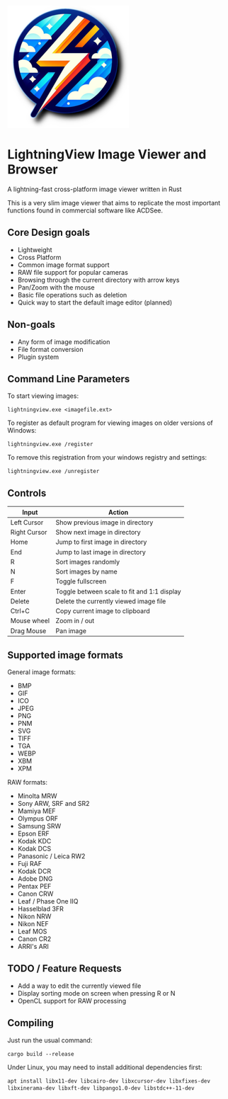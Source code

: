 ![Logo](https://raw.githubusercontent.com/dividebysandwich/LightningView/main/lightningview.png)

# LightningView Image Viewer and Browser
 A lightning-fast cross-platform image viewer written in Rust

This is a very slim image viewer that aims to replicate the most important functions found in commercial software like ACDSee.

## Core Design goals

* Lightweight
* Cross Platform
* Common image format support
* RAW file support for popular cameras
* Browsing through the current directory with arrow keys
* Pan/Zoom with the mouse
* Basic file operations such as deletion
* Quick way to start the default image editor (planned)

## Non-goals

* Any form of image modification
* File format conversion
* Plugin system

## Command Line Parameters

To start viewing images:
```
lightningview.exe <imagefile.ext>
```

To register as default program for viewing images on older versions of Windows:
```
lightningview.exe /register
```

To remove this registration from your windows registry and settings:
```
lightningview.exe /unregister
```


## Controls

| Input | Action |
| ----------- | ----------- |
| Left Cursor | Show previous image in directory |
| Right Cursor | Show next image in directory | 
| Home | Jump to first image in directory |
| End | Jump to last image in directory |
| R | Sort images randomly |
| N | Sort images by name |
| F | Toggle fullscreen |
| Enter | Toggle between scale to fit and 1:1 display |
| Delete | Delete the currently viewed image file |
| Ctrl+C | Copy current image to clipboard |
| Mouse wheel | Zoom in / out |
| Drag Mouse | Pan image|

## Supported image formats

General image formats:

* BMP
* GIF
* ICO
* JPEG
* PNG
* PNM
* SVG
* TIFF
* TGA
* WEBP
* XBM
* XPM

RAW formats:

* Minolta MRW
* Sony ARW, SRF and SR2
* Mamiya MEF
* Olympus ORF
* Samsung SRW
* Epson ERF
* Kodak KDC
* Kodak DCS
* Panasonic / Leica RW2
* Fuji RAF
* Kodak DCR
* Adobe DNG
* Pentax PEF
* Canon CRW
* Leaf / Phase One IIQ
* Hasselblad 3FR
* Nikon NRW
* Nikon NEF
* Leaf MOS
* Canon CR2
* ARRI's ARI

## TODO / Feature Requests

* Add a way to edit the currently viewed file
* Display sorting mode on screen when pressing R or N
* OpenCL support for RAW processing

## Compiling

Just run the usual command:

```
cargo build --release
```

Under Linux, you may need to install additional dependencies first:

```
apt install libx11-dev libcairo-dev libxcursor-dev libxfixes-dev libxinerama-dev libxft-dev libpango1.0-dev libstdc++-11-dev
```

